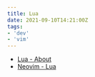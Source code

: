```yaml
---
title: Lua
date: 2021-09-10T14:21:00Z
tags:
- 'dev'
- 'vim'
---
```


* [Lua - About](https://www.lua.org/about.html)
* [Neovim - Lua](https://neovim.io/doc/user/lua.html)
 
